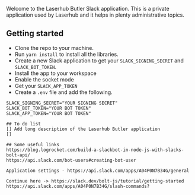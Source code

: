 Welcome to the Laserhub Butler Slack application. This is a private application used by Laserhub and it helps in plenty administrative topics.

## Getting started
- Clone the repo to your machine.
- Run `yarn install` to install all the libraries.
- Create a new Slack application to get your `SLACK_SIGNING_SECRET` and `SLACK_BOT_TOKEN`.
- Install the app to your workspace
- Enable the socket mode
- Get your `SLACK_APP_TOKEN`
- Create a `.env` file and add the following.

```
SLACK_SIGNING_SECRET="YOUR SIGNING SECRET"
SLACK_BOT_TOKEN="YOUR BOT TOKEN"
SLACK_APP_TOKEN="YOUR BOT TOKEN"

## To do list
[] Add long description of the Laserhub Butler application
[] 

## Some useful links
https://blog.logrocket.com/build-a-slackbot-in-node-js-with-slacks-bolt-api/
https://api.slack.com/bot-users#creating-bot-user

Application settings - https://api.slack.com/apps/A04P0N7B34G/general

Continue here -> https://slack.dev/bolt-js/tutorial/getting-started
https://api.slack.com/apps/A04P0N7B34G/slash-commands?
